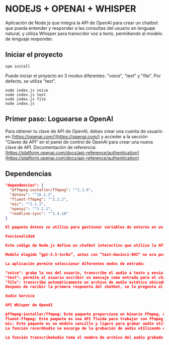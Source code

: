 # NODEJS + OPENAI + WHISPER

Aplicación de Node.js que integra la API de OpenAI para crear un chatbot que pueda entender y responder a las consultas del usuario en lenguaje natural, y utiliza Whisper para transcribir voz a texto, permitiendo al modelo de lenguaje responder.

## Iniciar el proyecto
```http
npm install
```
Puede iniciar el proyecto en 3 modos diferentes: "voice", "text" y "file". Por defecto, se utiliza "text".
```http
node index.js voice
node index.js text
node index.js file
node index.js
```

## Primer paso: Loguearse a OpenAI

Para obtener tu clave de API de OpenAI, debes crear una cuenta de usuario en [https://openai.com/](https://openai.com/) y acceder a la sección "Claves de API" en el panel de control de OpenAI para crear una nueva clave de API.
Documentación de referencia: [https://platform.openai.com/docs/api-reference/authentication](https://platform.openai.com/docs/api-reference/authentication)

## Dependencias

```json
"dependencies": {
  "@ffmpeg-installer/ffmpeg": "^1.1.0",
  "dotenv": "^16.1.3",
  "fluent-ffmpeg": "^2.1.2",
  "mic": "^2.1.2",
  "openai": "^3.2.1",
  "readline-sync": "^1.4.10"
}

El paquete dotenv se utiliza para gestionar variables de entorno en un archivo .env en el proyecto.

Funcionalidad

Este código de Node.js define un chatbot interactivo que utiliza la API ChatGPT de OpenAI (modelo gpt-3.5-turbo) para generar respuestas a las entradas del usuario.

Modelo elegido “gpt-3.5-turbo”, antes con “text-davinci-003” no era posible proveer un contexto a nuestro prompt, no era posible seguir la conversación  que estaba pasando, menor costo y mayor eficiencia. Gracias a este modelo podemos proveer de contexto para las preguntas consecuentes que hagamos

La aplicación permite seleccionar diferentes modos de entrada:

"voice": graba la voz del usuario, transcribe el audio a texto y envía el texto como prompt al modelo de lenguaje.
"text": permite al usuario escribir un mensaje como entrada para el chatbot.
"file": transcribe automáticamente un archivo de audio estático ubicado en la ruta especificada en la variable de entorno "STATIC_AUDIO", y envía el texto transcribo como prompt al modelo de lenguaje.
Después de recibir la primera respuesta del chatbot, se le pregunta al usuario: "¿Le gustaría continuar la conversación? (Y/N)". Si el usuario responde "Y", se repite el paso anterior. Si el usuario responde "N", se finaliza la ejecución del programa. Cualquier otra respuesta se considera inválida y se muestra un mensaje de error.

Audio Service

API Whisper de OpenAI

@ffmpeg-installer/ffmpeg: Este paquete proporciona un binario FFmpeg, que es un popular framework multimedia para manejar varios formatos de audio y vídeo. Se utiliza junto con fluent-ffmpeg para trabajar con archivos de audio.
fluent-ffmpeg: Este paquete es una API fluida para trabajar con FFmpeg, el framework multimedia. Proporciona una interfaz cómoda y fácil de usar para realizar tareas de procesamiento de audio y vídeo, como convertir formatos, extraer metadatos, etc.
mic: Este paquete es un módulo sencillo y ligero para grabar audio utilizando un micrófono en una aplicación Node.js. Proporciona una interfaz sencilla para acceder al micrófono del sistema y capturar la entrada de audio. Se utiliza para grabar la voz del usuario en este proyecto.
La función recordAudio se encarga de la grabación de audio utilizando el paquete mic. El audio se guarda en el nombre de archivo especificado. La función devuelve una nueva Promise que se resolverá o rechazará en función del éxito o fracaso del proceso de grabación.

La función transcribeAudio toma el nombre de archivo del audio grabado y lo transcribe utilizando la API Whisper Speech-to-Text de OpenAI.